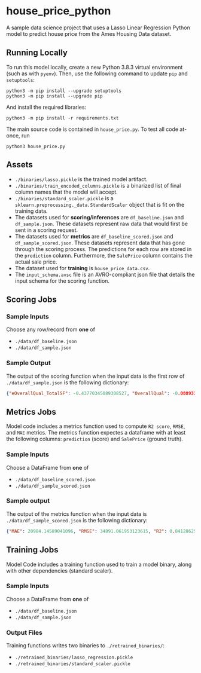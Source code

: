 # house_price_python
A sample data science project that uses a Lasso Linear Regression Python model to predict house price from the Ames Housing Data dataset.

## Running Locally

To run this model locally, create a new Python 3.8.3 virtual environment
(such as with `pyenv`). Then, use the following command to update `pip`
and `setuptools`:

```
python3 -m pip install --upgrade setuptools
python3 -m pip install --upgrade pip
```

And install the required libraries:

```
python3 -m pip install -r requirements.txt
```

The main source code is contained in `house_price.py`. To test all code at-once, run

```
python3 house_price.py
```


## Assets
- `./binaries/lasso.pickle` is the trained model artifact.
- `./binaries/train_encoded_columns.pickle` is a binarized list of final column names that the model will accept.
- `./binaries/standard_scaler.pickle` is a `sklearn.preprocessing._data.StandardScaler` object that is fit on the training data.
- The datasets used for **scoring/inferences** are `df_baseline.json` and `df_sample.json`. These datasets represent raw data that would first be sent in a scoring request.
- The datasets used for **metrics** are `df_baseline_scored.json` and `df_sample_scored.json`. These datasets represent data that has gone through the scoring process. The predictions for each row are stored in the `prediction` column. Furthermore, the `SalePrice` column contains the actual sale price.
- The dataset used for **training** is `house_price_data.csv`.
- The `input_schema.avsc` file is an AVRO-compliant json file that details the input schema for the scoring function.


## Scoring Jobs

### Sample Inputs

Choose any row/record from **one** of
 - `./data/df_baseline.json`
 - `./data/df_sample.json`

### Sample Output

The output of the scoring function when the input data is the first row of `./data/df_sample.json` is the following dictionary:

```json
{"eOverallQual_TotalSF": -0.43770345089308527, "OverallQual": -0.08893368489724114, "eTotalSF": -0.5560324639636688, "GrLivArea": -0.8763723946743509, "ExterQual": -0.6874206620874975, "KitchenQual": -0.7670762366470933, "GarageCars": -1.056543843657237, "GarageArea": -1.006014005435279, "eTotalBathrooms": -0.9268538256996913, "TotalBsmtSF": -0.006291672754181562, "1stFlrSF": -0.26223003220137975, "BsmtQual": -0.5662005182226353, "FullBath": -1.0555657250367967, "GarageFinish": 0.309633798847899, "FireplaceQu": -1.0162412019818647, "TotRmsAbvGrd": -0.34690528308846397, "YearBuilt": -0.2597893106896905, "GarageYrBlt": -0.5112240270742233, "YearRemodAdd": 0.8734703125421983, "Foundation_PConc": -0.8958064164776166, "eHasFireplace": -1.0654967685556627, "Fireplaces": -0.9585921495629545, "MasVnrArea": -0.59788870008087, "HeatingQC": -1.1682921101858523, "prediction": 131823.31}
```

## Metrics Jobs

Model code includes a metrics function used to compute `R2 score`, `RMSE`, and `MAE` metrics. The metrics function expectes a dataframe with at least the following columns: `prediction` (score) and `SalePrice` (ground truth).

### Sample Inputs

Choose a DataFrame from **one** of
 - `./data/df_baseline_scored.json`
 - `./data/df_sample_scored.json`

### Sample output
The output of the metrics function when the input data is `./data/df_sample_scored.json` is the following dictionary:

```json
{"MAE": 20984.14589041096, "RMSE": 34891.061953123615, "R2": 0.8412862541522661}
```

## Training Jobs

Model Code includes a training function used to train a model binary, along with other dependencies (standard scaler).

### Sample Inputs

Choose a DataFrame from **one** of
 - `./data/df_baseline.json`
 - `./data/df_sample.json`

### Output Files

Training functions writes two binaries to `./retrained_binaries/`:
 - `./retrained_binaries/lasso_regression.pickle`
 - `./retrained_binaries/standard_scaler.pickle`
